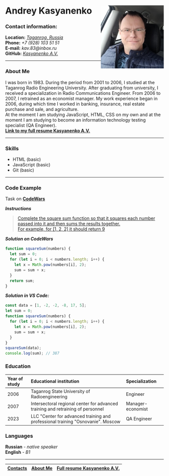 # **Andrey Kasyanenko** <img style="float: right;" src="726812874.jpeg" alt="Foto" width="200x200"/>

### **Contact information:**

**Location:** [_Taganrog, Russia_](https://yandex.ru/maps/971/taganrog/)  
 **Phone:** _+7 (928) 103 51 51_  
 **E-mail:** _kav.83@inbox.ru_  
 **GitHub:** [_Kasyanenko A.V._](https://github.com/KasyanenkoAV)

---

### **About Me**

I was born in 1983. During the period from 2001 to 2006, I studied at the Taganrog Radio Engineering University. After graduating from university, I received a specialization in Radio Communications Engineer. From 2006 to 2007, I retrained as an economist manager. My work experience began in 2006, during which time I worked in banking, insurance, real estate purchase and sale, and agriculture.\
At the moment I am studying JavaScript, HTML, CSS on my own and at the moment I am studying to become an information technology testing specialist (QA Engineer).\
[**Link to my full resume Kasyanenko A.V.**](https://taganrog.hh.ru/resume/beab3848ff006545cd0039ed1f736563726574)

---

### **Skills**

- HTML (basic)
- JavaScript (basic)
- Git (basic)

---

### **Code Example**

Task on [**CodeWars**](https://www.codewars.com/kata/515e271a311df0350d00000f/train/javascript "Square(n) Sum")

**_Instructions_**

> [Complete the square sum function so that it squares each number passed into it and then sums the results together.\
> For example, for [1, 2, 2] it should return 9](https://www.codewars.com/kata/515e271a311df0350d00000f/train/javascript "Square(n) Sum")

**_Solution on CodeWars_**

```javascript
function squareSum(numbers) {
  let sum = 0;
  for (let i = 0; i < numbers.length; i++) {
    let x = Math.pow(numbers[i], 2);
    sum = sum + x;
  }
  return sum;
}
```

**_Solution in VS Code:_**

```javascript
const data = [1, -2, -2, -8, 17, 5];
let sum = 0;
function squareSum(numbers) {
  for (let i = 0; i < numbers.length; i++) {
    let x = Math.pow(numbers[i], 2);
    sum = sum + x;
  }
}
squareSum(data);
console.log(sum); // 387
```

### **Education**

| Year of study | Educational institution                                                         | Specialization    |
| :------------ | :------------------------------------------------------------------------------ | :---------------- |
| 2006          | Taganrog State University of Radioengineering                                   | Engineer          |
| 2007          | Intersectoral regional center for advanced training and retraining of personnel | Manager-economist |
| 2023          | LLC "Center for advanced training and professional training "Osnovanie". Moscow | QA Engineer       |

### **Languages**

**Russian** - _native speaker_\
**English** - _B1_

---

| [Contacts](https://kasyanenkoav.github.io/rsschool-cv/cv#contact-information) | [About Me](https://kasyanenkoav.github.io/rsschool-cv/cv#about-me) | [Full resume Kasyanenko A.V.](https://taganrog.hh.ru/resume/beab3848ff006545cd0039ed1f736563726574) |
| :---------------------------------------------------------------------------: | :----------------------------------------------------------------: | :-------------------------------------------------------------------------------------------------: |
